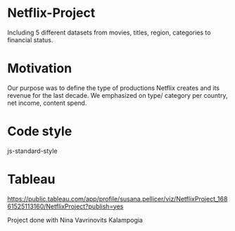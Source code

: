 # Netflix-Project
Including 5 different datasets from movies, titles, region, categories to financial status.

# Motivation
Our purpose was to define the type of productions Netflix creates and its revenue for the last decade. We emphasized on type/ category per country, net income, content spend.

# Code style
js-standard-style

# Tableau
https://public.tableau.com/app/profile/susana.pellicer/viz/NetflixProject_16861525113160/NetflixProject?publish=yes

Project done with Nina Vavrinovits Kalampogia
